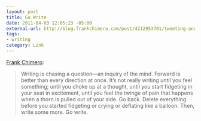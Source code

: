 ```yaml
--- 
layout: post
title: Go Write
date: 2011-04-03 12:05:23 -05:00
external-url: http://blog.frankchimero.com/post/4212953701/tweeting-and-writing-and-deflating-like-a-balloon
tags:
- writing
category: Link
---
```


[Frank Chimero](http://blog.frankchimero.com/post/4212953701/tweeting-and-writing-and-deflating-like-a-balloon): 

>Writing is chasing a question—an inquiry of the mind. Forward is better than every direction at once. It’s not really writing until you feel something; until you choke up at a thought, until you start fidgeting in your seat in excitement, until you feel the twinge of pain that happens when a thorn is pulled out of your side. Go back. Delete everything before you started fidgeting or crying or deflating like a balloon. Then, write some more. Go write.
